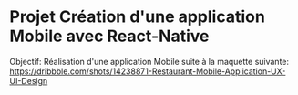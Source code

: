 # Projet Création d'une application Mobile avec React-Native

Objectif: Réalisation d'une application Mobile suite à la maquette suivante: https://dribbble.com/shots/14238871-Restaurant-Mobile-Application-UX-UI-Design
